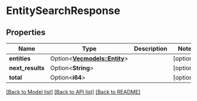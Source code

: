 # EntitySearchResponse

## Properties

Name | Type | Description | Notes
------------ | ------------- | ------------- | -------------
**entities** | Option<[**Vec<models::Entity>**](Entity.md)> |  | [optional]
**next_results** | Option<**String**> |  | [optional]
**total** | Option<**i64**> |  | [optional]

[[Back to Model list]](../README.md#documentation-for-models) [[Back to API list]](../README.md#documentation-for-api-endpoints) [[Back to README]](../README.md)


